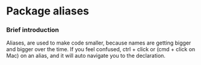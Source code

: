 # Package aliases

### Brief introduction
Aliases, are used to make code smaller, because names are getting bigger and bigger over the time.
If you feel confused, ctrl + click or (cmd + click on Mac) on an alias, and it will auto navigate you to the declaration.
